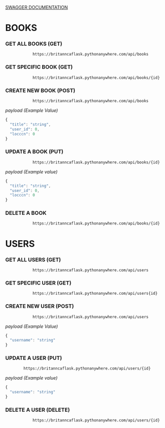 [SWAGGER DOCUMENTATION](https://britanncaflask.pythonanywhere.com/)

# BOOKS

### GET ALL BOOKS (GET)

                https://britanncaflask.pythonanywhere.com/api/books

### GET SPECIFIC BOOK (GET)
                https://britanncaflask.pythonanywhere.com/api/books/{id}


### CREATE NEW BOOK (POST)
                https://britanncaflask.pythonanywhere.com/api/books


*payload (Example Value)*
```js
{
  "title": "string",
  "user_id": 0,
  "locccn": 0
}
```

### UPDATE A BOOK (PUT)
                https://britanncaflask.pythonanywhere.com/api/books/{id}

*payload (Example value)*
```js
{
  "title": "string",
  "user_id": 0,
  "locccn": 0
}
```
### DELETE A BOOK
                https://britanncaflask.pythonanywhere.com/api/books/{id}

# USERS
### GET ALL USERS (GET)
                https://britanncaflask.pythonanywhere.com/api/users

### GET SPECIFIC USER (GET)
                https://britanncaflask.pythonanywhere.com/api/users{id}

### CREATE NEW USER (POST)
                https://britanncaflask.pythonanywhere.com/api/users


*payload (Example Value)*
```js
{
  "username": "string"
}
```

### UPDATE A USER (PUT)
            https://britanncaflask.pythonanywhere.com/api/users/{id}

*payload (Example value)*
```js
{
  "username": "string"
}
```

### DELETE A USER (DELETE)
                https://britanncaflask.pythonanywhere.com/api/users/{id}
